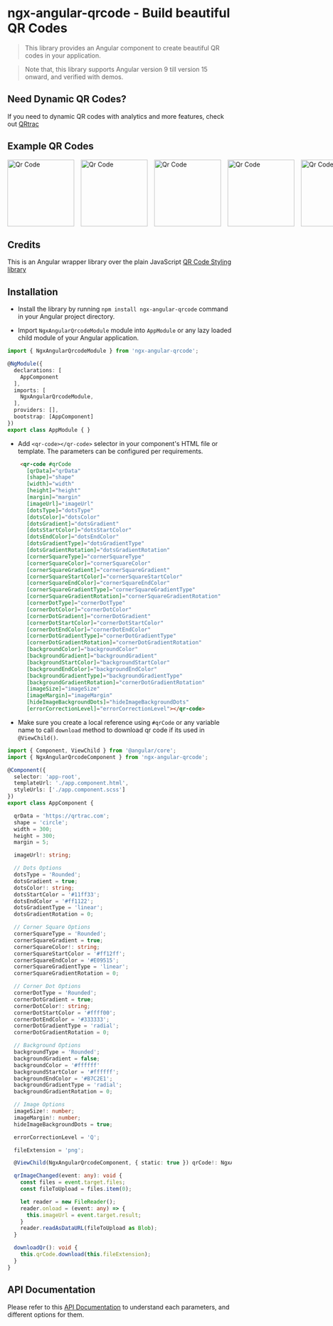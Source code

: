 # ngx-angular-qrcode - Build beautiful QR Codes


> This library provides an Angular component to create beautiful QR codes in your application. 

> Note that, this library supports Angular version 9 till version 15 onward, and verified with demos.

## Need Dynamic QR Codes?
If you need to dynamic QR codes with analytics and more features, check out [QRtrac](https://qrtrac.com)

<!-- ## [Demo](https://free-qr-code-generator.qrtrac.com/)
See how can you create QR codes with different options -->

## Example QR Codes

<div style="display:flex; justify-content=space-around">
<img style="margin-right: 15px" src="https://github.com/ultrasonicsoft/ngx-angular-qrcode/blob/main/projects/ngx-angular-qrcode/assets/qrcode-1.png?raw=true" width="150" height="150" alt="Qr Code" title="Qr Code">
<img  style="margin-right: 15px" src="https://github.com/ultrasonicsoft/ngx-angular-qrcode/blob/main/projects/ngx-angular-qrcode/assets/qrcode-2.png?raw=true" width="150" height="150" alt="Qr Code" title="Qr Code">
<img  style="margin-right: 15px" src="https://github.com/ultrasonicsoft/ngx-angular-qrcode/blob/main/projects/ngx-angular-qrcode/assets/qrcode-3.png?raw=true" width="150" height="150" alt="Qr Code" title="Qr Code">
<img  style="margin-right: 15px" src="https://github.com/ultrasonicsoft/ngx-angular-qrcode/blob/main/projects/ngx-angular-qrcode/assets/qrcode-4.png?raw=true" width="150" height="150" alt="Qr Code" title="Qr Code">
<img src="https://github.com/ultrasonicsoft/ngx-angular-qrcode/blob/main/projects/ngx-angular-qrcode/assets/qrcode-5.png?raw=true" width="150" height="150" alt="Qr Code" title="Qr Code">
</div>




## Credits
This is an Angular wrapper library over the plain JavaScript [QR Code Styling library](https://qr-code-styling.com/)

## Installation

* Install the library by running `npm install ngx-angular-qrcode` command in your Angular project directory.

* Import `NgxAngularQrcodeModule` module into `AppModule` or any lazy loaded child module of your Angular application.

```ts
import { NgxAngularQrcodeModule } from 'ngx-angular-qrcode';

@NgModule({
  declarations: [
    AppComponent
  ],
  imports: [
    NgxAngularQrcodeModule,
  ],
  providers: [],
  bootstrap: [AppComponent]
})
export class AppModule { }
```
* Add `<qr-code></qr-code>` selector in your component's HTML file or template. The parameters can be configured per requirements.

```html
    <qr-code #qrCode
      [qrData]="qrData"
      [shape]="shape"
      [width]="width"
      [height]="height"
      [margin]="margin"
      [imageUrl]="imageUrl"
      [dotsType]="dotsType"
      [dotsColor]="dotsColor"
      [dotsGradient]="dotsGradient"
      [dotsStartColor]="dotsStartColor"
      [dotsEndColor]="dotsEndColor"
      [dotsGradientType]="dotsGradientType"
      [dotsGradientRotation]="dotsGradientRotation"
      [cornerSquareType]="cornerSquareType"
      [cornerSquareColor]="cornerSquareColor"
      [cornerSquareGradient]="cornerSquareGradient"
      [cornerSquareStartColor]="cornerSquareStartColor"
      [cornerSquareEndColor]="cornerSquareEndColor"
      [cornerSquareGradientType]="cornerSquareGradientType"
      [cornerSquareGradientRotation]="cornerSquareGradientRotation"
      [cornerDotType]="cornerDotType"
      [cornerDotColor]="cornerDotColor"
      [cornerDotGradient]="cornerDotGradient"
      [cornerDotStartColor]="cornerDotStartColor"
      [cornerDotEndColor]="cornerDotEndColor"
      [cornerDotGradientType]="cornerDotGradientType"
      [cornerDotGradientRotation]="cornerDotGradientRotation"
      [backgroundColor]="backgroundColor"
      [backgroundGradient]="backgroundGradient"
      [backgroundStartColor]="backgroundStartColor"
      [backgroundEndColor]="backgroundEndColor"
      [backgroundGradientType]="backgroundGradientType"
      [backgroundGradientRotation]="cornerDotGradientRotation"
      [imageSize]="imageSize"
      [imageMargin]="imageMargin"
      [hideImageBackgroundDots]="hideImageBackgroundDots"
      [errorCorrectionLevel]="errorCorrectionLevel"></qr-code>
```

* Make sure you create a local reference using `#qrCode` or any variable name to call `download` method to download qr code if its used in `@ViewChild()`.

```ts
import { Component, ViewChild } from '@angular/core';
import { NgxAngularQrcodeComponent } from 'ngx-angular-qrcode';

@Component({
  selector: 'app-root',
  templateUrl: './app.component.html',
  styleUrls: ['./app.component.scss']
})
export class AppComponent {

  qrData = 'https://qrtrac.com';
  shape = 'circle';
  width = 300;
  height = 300;
  margin = 5;

  imageUrl!: string;

  // Dots Options
  dotsType = 'Rounded';
  dotsGradient = true;
  dotsColor!: string;
  dotsStartColor = '#11ff33';
  dotsEndColor = '#ff1122';
  dotsGradientType = 'linear';
  dotsGradientRotation = 0;

  // Corner Square Options
  cornerSquareType = 'Rounded';
  cornerSquareGradient = true;
  cornerSquareColor!: string;
  cornerSquareStartColor = '#ff12ff';
  cornerSquareEndColor = '#E09515';
  cornerSquareGradientType = 'linear';
  cornerSquareGradientRotation = 0;

  // Corner Dot Options
  cornerDotType = 'Rounded';
  cornerDotGradient = true;
  cornerDotColor!: string;
  cornerDotStartColor = '#ffff00';
  cornerDotEndColor = '#333333';
  cornerDotGradientType = 'radial';
  cornerDotGradientRotation = 0;

  // Background Options
  backgroundType = 'Rounded';
  backgroundGradient = false;
  backgroundColor = '#ffffff'
  backgroundStartColor = '#ffffff';
  backgroundEndColor = '#B7C2E1';
  backgroundGradientType = 'radial';
  backgroundGradientRotation = 0;

  // Image Options
  imageSize!: number;
  imageMargin!: number;
  hideImageBackgroundDots = true;

  errorCorrectionLevel = 'Q';

  fileExtension = 'png';

  @ViewChild(NgxAngularQrcodeComponent, { static: true }) qrCode!: NgxAngularQrcodeComponent;

  qrImageChanged(event: any): void {
    const files = event.target.files;
    const fileToUpload = files.item(0);

    let reader = new FileReader();
    reader.onload = (event: any) => {
      this.imageUrl = event.target.result;
    }
    reader.readAsDataURL(fileToUpload as Blob);
  }

  downloadQr(): void {
    this.qrCode.download(this.fileExtension);
  }
}

```

## API Documentation

Please refer to this [API Documentation](https://github.com/kozakdenys/qr-code-styling) to understand each parameters, and different options for them.



